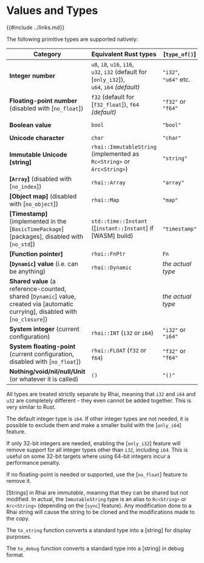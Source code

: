 Values and Types
===============

{{#include ../links.md}}

The following primitive types are supported natively:

| Category                                                                                                                         | Equivalent Rust types                                                                                | [`type_of()`]         | `to_string()`           |
| -------------------------------------------------------------------------------------------------------------------------------- | ---------------------------------------------------------------------------------------------------- | --------------------- | ----------------------- |
| **Integer number**                                                                                                               | `u8`, `i8`, `u16`, `i16`, <br/>`u32`, `i32` (default for [`only_i32`]),<br/>`u64`, `i64` _(default)_ | `"i32"`, `"u64"` etc. | `"42"`, `"123"` etc.    |
| **Floating-point number** (disabled with [`no_float`])                                                                           | `f32` (default for [`f32_float`]), `f64` _(default)_                                                 | `"f32"` or `"f64"`    | `"123.4567"` etc.       |
| **Boolean value**                                                                                                                | `bool`                                                                                               | `"bool"`              | `"true"` or `"false"`   |
| **Unicode character**                                                                                                            | `char`                                                                                               | `"char"`              | `"A"`, `"x"` etc.       |
| **Immutable Unicode [string]**                                                                                                   | `rhai::ImmutableString` (implemented as `Rc<String>` or `Arc<String>`)                               | `"string"`            | `"hello"` etc.          |
| **[`Array`]** (disabled with [`no_index`])                                                                                       | `rhai::Array`                                                                                        | `"array"`             | `"[ ?, ?, ? ]"`         |
| **[Object map]** (disabled with [`no_object`])                                                                                   | `rhai::Map`                                                                                          | `"map"`               | `"#{ "a": 1, "b": 2 }"` |
| **[Timestamp]** (implemented in the [`BasicTimePackage`][packages], disabled with [`no_std`])                                    | `std::time::Instant` ([`instant::Instant`] if [WASM] build)                                          | `"timestamp"`         | `"<timestamp>"`         |
| **[Function pointer]**                                                                                                           | `rhai::FnPtr`                                                                                        | `Fn`                  | `"Fn(foo)"`             |
| **[`Dynamic`] value** (i.e. can be anything)                                                                                     | `rhai::Dynamic`                                                                                      | _the actual type_     | _actual value_          |
| **Shared value** (a reference-counted, shared [`Dynamic`] value, created via [automatic currying], disabled with [`no_closure`]) |                                                                                                      | _the actual type_     | _actual value_          |
| **System integer** (current configuration)                                                                                       | `rhai::INT` (`i32` or `i64`)                                                                         | `"i32"` or `"i64"`    | `"42"`, `"123"` etc.    |
| **System floating-point** (current configuration, disabled with [`no_float`])                                                    | `rhai::FLOAT` (`f32` or `f64`)                                                                       | `"f32"` or `"f64"`    | `"123.456"` etc.        |
| **Nothing/void/nil/null/Unit** (or whatever it is called)                                                                        | `()`                                                                                                 | `"()"`                | `""` _(empty string)_   |

All types are treated strictly separate by Rhai, meaning that `i32` and `i64` and `u32` are completely different -
they even cannot be added together. This is very similar to Rust.

The default integer type is `i64`. If other integer types are not needed, it is possible to exclude them and make a
smaller build with the [`only_i64`] feature.

If only 32-bit integers are needed, enabling the [`only_i32`] feature will remove support for all integer types other than `i32`, including `i64`.
This is useful on some 32-bit targets where using 64-bit integers incur a performance penalty.

If no floating-point is needed or supported, use the [`no_float`] feature to remove it.

[Strings] in Rhai are _immutable_, meaning that they can be shared but not modified.  In actual, the `ImmutableString` type
is an alias to `Rc<String>` or `Arc<String>` (depending on the [`sync`] feature).
Any modification done to a Rhai string will cause the string to be cloned and the modifications made to the copy.

The `to_string` function converts a standard type into a [string] for display purposes.

The `to_debug` function converts a standard type into a [string] in debug format.
